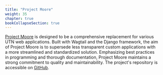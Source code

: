 ```yaml
---
title: "Project Moore"
weight: 35
chapter: true
bookCollapseSection: true
---
```


[Project Moore](https://github.com/UTNkar/moore) is designed to be a comprehensive replacement for various UTN web applications. Built with Wagtail and the Django framework, the aim of Project Moore is to supersede less transparent custom applications with a more streamlined and standardized solution. Emphasizing best practices in programming and thorough documentation, Project Moore maintains a strong commitment to quality and maintainability. The project's repository is accessible on [GitHub](https://github.com/UTNkar/moore).
